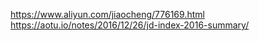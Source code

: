https://www.aliyun.com/jiaocheng/776169.html
https://aotu.io/notes/2016/12/26/jd-index-2016-summary/